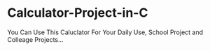 # Calculator-Project-in-C
You Can Use This Caluclator For Your Daily Use, School Project and Colleage Projects... 
